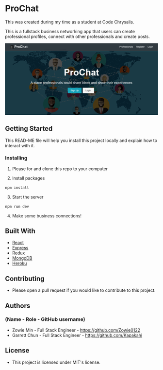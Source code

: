 # ProChat

This was created during my time as a student at Code Chrysalis.

This is a fullstack business networking app that users can create professional profiles, connect with other professionals and create posts.

![Prochat](./client/src/img/SplashPage.png)

## Getting Started

This READ-ME file will help you install this project locally and explain how to interact with it.


### Installing

1. Please for and clone this repo to your computer

2. Install packages

```bash
npm install
```

3. Start the server

```bash
npm run dev
```


4. Make some business connections!

## Built With

- [React](https://reactjs.org/)
- [Express](https://expressjs.com/)
- [Redux](https://redux.js.org/)
- [MongoDB](https://www.mongodb.com/)
- [Heroku](https://www.heroku.com/)


## Contributing

- Please open a pull request if you would like to contribute to this project.

## Authors

### (Name - Role - GitHub username)

- Zowie Min - Full Stack Engineer - https://github.com/Zowie0122
- Garrett Chun - Full Stack Engineer - https://github.com/Kapakahi


## License

- This project is licensed under MIT's license.



